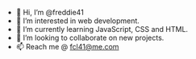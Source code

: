 - 👋  Hi, I’m @freddie41
- 👀  I’m interested in web development.
- 🌱  I’m currently learning JavaScript, CSS and HTML.
- 🤝  I’m looking to collaborate on new projects.
- 📫  Reach me @ fcl41@me.com

<!---
freddie41/freddie41 is a ✨ special ✨ repository because its `README.md` (this file) appears on your GitHub profile.
You can click the Preview link to take a look at your changes.
--->
